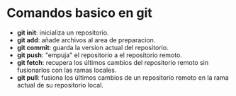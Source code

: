 # Comandos basico en git

- __git init__:  inicializa un repositorio.
- **git add**: añade archivos al area de preparacion.
- **git commit**: guarda la version actual del repositorio.
- **git push**: "empuja" el repositorio a el repositorio remoto.
- **git fetch**: recupera los últimos cambios del repositorio remoto sin fusionarlos con las ramas locales.
- **git pull**: fusiona los últimos cambios de un repositorio remoto en la rama actual de su repositorio local.
